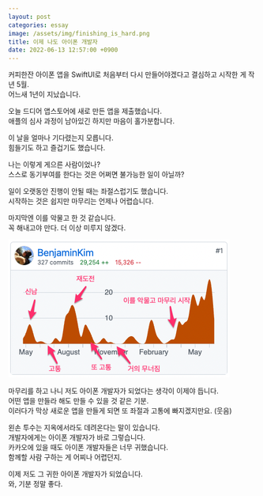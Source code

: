 ```yaml
---
layout: post
categories: essay
image: /assets/img/finishing_is_hard.png
title: 이제 나도 아이폰 개발자
date: 2022-06-13 12:57:00 +0900
---
```


커피한잔 아이폰 앱을 SwiftUI로 처음부터 다시 만들어야겠다고 결심하고 시작한 게 작년 5월.  
어느새 1년이 지났습니다.

오늘 드디어 앱스토어에 새로 만든 앱을 제출했습니다.  
애플의 심사 과정이 남아있긴 하지만 마음이 홀가분합니다.  

이 날을 얼마나 기다렸는지 모릅니다.  
힘들기도 하고 즐겁기도 했습니다.

나는 이렇게 게으른 사람이었나?  
스스로 동기부여를 한다는 것은 어쩌면 불가능한 일이 아닐까?

일이 오랫동안 진행이 안될 때는 좌절스럽기도 했습니다.  
시작하는 것은 쉽지만 마무리는 언제나 어렵습니다.  

마지막엔 이를 악물고 한 것 같습니다.  
꼭 해내고야 만다. 더 이상 미루지 않겠다.

![](/assets/img/finishing_is_hard.png)

마무리를 하고 나니 저도 아이폰 개발자가 되었다는 생각이 이제야 듭니다.    
어떤 앱을 만들라 해도 만들 수 있을 것 같은 기분.  
이러다가 막상 새로운 앱을 만들게 되면 또 좌절과 고통에 빠지겠지만요. (웃음)

왼손 투수는 지옥에서라도 데려온다는 말이 있습니다.  
개발자에게는 아이폰 개발자가 바로 그렇습니다.  
카카오에 있을 때도 아이폰 개발자들은 너무 귀했습니다.  
함께할 사람 구하는 게 어찌나 어렵던지.

이제 저도 그 귀한 아이폰 개발자가 되었습니다.  
와, 기분 정말 좋다.